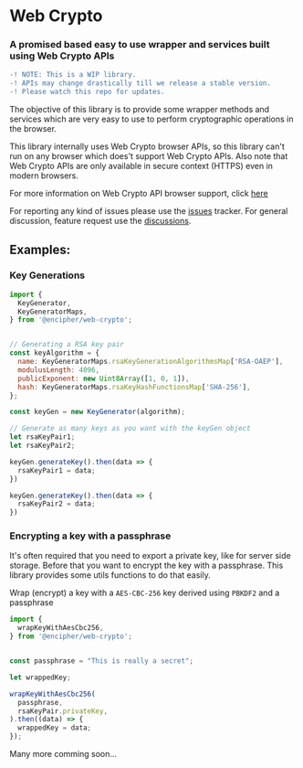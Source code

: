 # Web Crypto

### A promised based easy to use wrapper and services built using Web Crypto APIs

```diff
-! NOTE: This is a WIP library.
-! APIs may change drastically till we release a stable version.
-! Please watch this repo for updates.
```

The objective of this library is to provide some wrapper methods and services which are very easy to use to perform cryptographic operations in the browser.

This library internally uses Web Crypto browser APIs, so this library can't run on any browser which does't support Web Crypto APIs. Also note that Web Crypto APIs are only available in secure context (HTTPS) even in modern browsers.

For more information on Web Crypto API browser support, click [here](https://caniuse.com/cryptography)

For reporting any kind of issues please use the [issues](/issues) tracker. For general discussion, feature request use the [discussions](/discussions).

## Examples:

### Key Generations

```JavaScript
import {
  KeyGenerator,
  KeyGeneratorMaps,
} from '@encipher/web-crypto';


// Generating a RSA key pair
const keyAlgorithm = {
  name: KeyGeneratorMaps.rsaKeyGenerationAlgorithmsMap['RSA-OAEP'],
  modulusLength: 4096,
  publicExponent: new Uint8Array([1, 0, 1]),
  hash: KeyGeneratorMaps.rsaKeyHashFunctionsMap['SHA-256'],
};

const keyGen = new KeyGenerator(algorithm);

// Generate as many keys as you want with the keyGen object
let rsaKeyPair1;
let rsaKeyPair2;

keyGen.generateKey().then(data => {
  rsaKeyPair1 = data;
})

keyGen.generateKey().then(data => {
  rsaKeyPair2 = data;
})
```

### Encrypting a key with a passphrase

It's often required that you need to export a private key, like for server side storage. Before that you want to encrypt the key with a passphrase.
This library provides some utils functions to do that easily.

Wrap (encrypt) a key with a `AES-CBC-256` key derived using `PBKDF2` and a passphrase

```JavaScript
import {
  wrapKeyWithAesCbc256,
} from '@encipher/web-crypto';


const passphrase = "This is really a secret";

let wrappedKey;

wrapKeyWithAesCbc256(
  passphrase,
  rsaKeyPair.privateKey,
).then((data) => {
  wrappedKey = data;
});
```

Many more comming soon...
